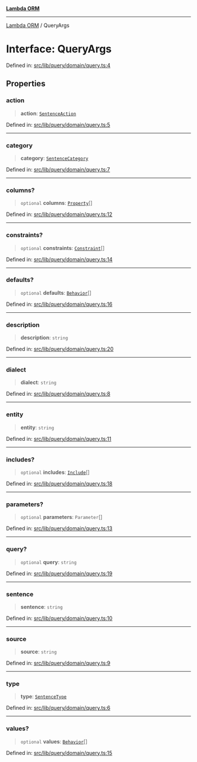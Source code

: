 [**Lambda ORM**](../README.md)

***

[Lambda ORM](../README.md) / QueryArgs

# Interface: QueryArgs

Defined in: [src/lib/query/domain/query.ts:4](https://github.com/lambda-orm/lambdaorm/blob/d458bba636206871821586fca1a7822cc50e2446/src/lib/query/domain/query.ts#L4)

## Properties

### action

> **action**: [`SentenceAction`](../enumerations/SentenceAction.md)

Defined in: [src/lib/query/domain/query.ts:5](https://github.com/lambda-orm/lambdaorm/blob/d458bba636206871821586fca1a7822cc50e2446/src/lib/query/domain/query.ts#L5)

***

### category

> **category**: [`SentenceCategory`](../enumerations/SentenceCategory.md)

Defined in: [src/lib/query/domain/query.ts:7](https://github.com/lambda-orm/lambdaorm/blob/d458bba636206871821586fca1a7822cc50e2446/src/lib/query/domain/query.ts#L7)

***

### columns?

> `optional` **columns**: [`Property`](Property.md)[]

Defined in: [src/lib/query/domain/query.ts:12](https://github.com/lambda-orm/lambdaorm/blob/d458bba636206871821586fca1a7822cc50e2446/src/lib/query/domain/query.ts#L12)

***

### constraints?

> `optional` **constraints**: [`Constraint`](Constraint.md)[]

Defined in: [src/lib/query/domain/query.ts:14](https://github.com/lambda-orm/lambdaorm/blob/d458bba636206871821586fca1a7822cc50e2446/src/lib/query/domain/query.ts#L14)

***

### defaults?

> `optional` **defaults**: [`Behavior`](Behavior.md)[]

Defined in: [src/lib/query/domain/query.ts:16](https://github.com/lambda-orm/lambdaorm/blob/d458bba636206871821586fca1a7822cc50e2446/src/lib/query/domain/query.ts#L16)

***

### description

> **description**: `string`

Defined in: [src/lib/query/domain/query.ts:20](https://github.com/lambda-orm/lambdaorm/blob/d458bba636206871821586fca1a7822cc50e2446/src/lib/query/domain/query.ts#L20)

***

### dialect

> **dialect**: `string`

Defined in: [src/lib/query/domain/query.ts:8](https://github.com/lambda-orm/lambdaorm/blob/d458bba636206871821586fca1a7822cc50e2446/src/lib/query/domain/query.ts#L8)

***

### entity

> **entity**: `string`

Defined in: [src/lib/query/domain/query.ts:11](https://github.com/lambda-orm/lambdaorm/blob/d458bba636206871821586fca1a7822cc50e2446/src/lib/query/domain/query.ts#L11)

***

### includes?

> `optional` **includes**: [`Include`](../classes/Include.md)[]

Defined in: [src/lib/query/domain/query.ts:18](https://github.com/lambda-orm/lambdaorm/blob/d458bba636206871821586fca1a7822cc50e2446/src/lib/query/domain/query.ts#L18)

***

### parameters?

> `optional` **parameters**: `Parameter`[]

Defined in: [src/lib/query/domain/query.ts:13](https://github.com/lambda-orm/lambdaorm/blob/d458bba636206871821586fca1a7822cc50e2446/src/lib/query/domain/query.ts#L13)

***

### query?

> `optional` **query**: `string`

Defined in: [src/lib/query/domain/query.ts:19](https://github.com/lambda-orm/lambdaorm/blob/d458bba636206871821586fca1a7822cc50e2446/src/lib/query/domain/query.ts#L19)

***

### sentence

> **sentence**: `string`

Defined in: [src/lib/query/domain/query.ts:10](https://github.com/lambda-orm/lambdaorm/blob/d458bba636206871821586fca1a7822cc50e2446/src/lib/query/domain/query.ts#L10)

***

### source

> **source**: `string`

Defined in: [src/lib/query/domain/query.ts:9](https://github.com/lambda-orm/lambdaorm/blob/d458bba636206871821586fca1a7822cc50e2446/src/lib/query/domain/query.ts#L9)

***

### type

> **type**: [`SentenceType`](../enumerations/SentenceType.md)

Defined in: [src/lib/query/domain/query.ts:6](https://github.com/lambda-orm/lambdaorm/blob/d458bba636206871821586fca1a7822cc50e2446/src/lib/query/domain/query.ts#L6)

***

### values?

> `optional` **values**: [`Behavior`](Behavior.md)[]

Defined in: [src/lib/query/domain/query.ts:15](https://github.com/lambda-orm/lambdaorm/blob/d458bba636206871821586fca1a7822cc50e2446/src/lib/query/domain/query.ts#L15)
